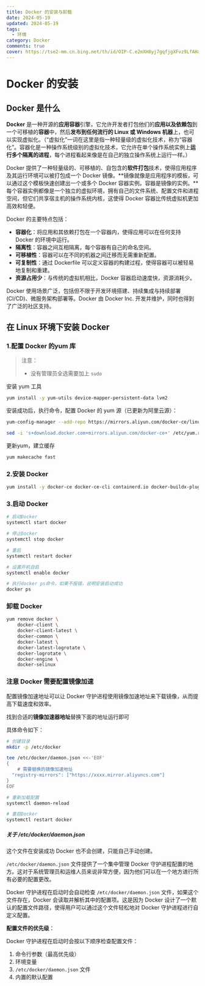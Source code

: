 ```yaml
---
title: Docker 的安装与卸载
date: 2024-05-19 
updated: 2024-05-19
tags: 
  - 环境
category: Docker
comments: true
cover: https://tse2-mm.cn.bing.net/th/id/OIP-C.e2mXH8yj7gqfjgXFvz9LfAHaEh?w=295&h=180&c=7&r=0&o=5&dpr=1.3&pid=1.7
---
```

# Docker 的安装



## Docker 是什么

**Docker** 是一种开源的**应用容器**引擎，它允许开发者打包他们的**应用以及依赖包**到一个可移植的**容器**中，然后**发布到任何流行的 Linux 或 Windows 机器**上，也可以实现虚拟化。（“虚拟化”一词在这里是指一种轻量级的虚拟化技术，称为“容器化”。容器化是一种操作系统级别的虚拟化技术，它允许在单个操作系统实例上**运行多个隔离的进程**，每个进程看起来像是在自己的独立操作系统上运行一样。）

Docker 提供了一种轻量级的、可移植的、自包含的**软件打包**技术，使得应用程序及其运行环境可以被打包成一个 Docker 镜像。**镜像就像是应用程序的模板，可以通过这个模板快速创建出一个或多个 Docker 容器实例。容器是镜像的实例。**每个容器实例都像是一个独立的虚拟环境，拥有自己的文件系统、配置文件和进程空间，但它们共享宿主机的操作系统内核，这使得 Docker 容器比传统虚拟机更加高效和轻便。



Docker 的主要特点包括：

- **容器化**：将应用和其依赖打包在一个容器内，使得应用可以在任何支持 Docker 的环境中运行。
- **隔离性**：容器之间互相隔离，每个容器有自己的命名空间。
- **可移植性**：容器可以在不同的机器之间迁移而无需重新配置。
- **可复制性**：通过 Dockerfile 可以定义容器的构建过程，使得容器可以被轻易地复制和重建。
- **资源占用少**：与传统的虚拟机相比，Docker 容器启动速度快，资源消耗少。

Docker 使用场景广泛，包括但不限于开发环境搭建、持续集成与持续部署 (CI/CD)、微服务架构部署等。Docker 由 Docker Inc. 开发并维护，同时也得到了广泛的社区支持。



## 在 Linux 环境下安装 Docker



### 1.配置 Docker 的yum 库

> 注意：
>
> - 没有管理员全选需要加上 `sudo` 

安装 yum 工具

```bash
yum install -y yum-utils device-mapper-persistent-data lvm2
```

安装成功后，执行命令，配置 Docker 的 yum 源（已更新为阿里云源）：

```Bash
yum-config-manager --add-repo https://mirrors.aliyun.com/docker-ce/linux/centos/docker-ce.repo

sed -i 's+download.docker.com+mirrors.aliyun.com/docker-ce+' /etc/yum.repos.d/docker-ce.repo
```

更新yum，建立缓存

```Bash
yum makecache fast
```



### 2.安装 Docker

```Bash
yum install -y docker-ce docker-ce-cli containerd.io docker-buildx-plugin docker-compose-plugin
```



### 3.启动 Docker

```Bash
# 启动Docker
systemctl start docker

# 停止Docker
systemctl stop docker

# 重启
systemctl restart docker

# 设置开机自启
systemctl enable docker

# 执行docker ps命令，如果不报错，说明安装启动成功
docker ps
```



### 卸载 Docker

```bash
yum remove docker \
    docker-client \
    docker-client-latest \
    docker-common \
    docker-latest \
    docker-latest-logrotate \
    docker-logrotate \
    docker-engine \
    docker-selinux 
```



### 注意 Docker 需要配置镜像加速

配置镜像加速地址可以让 Docker 守护进程使用镜像加速地址来下载镜像，从而提高下载速度和效率。

找到合适的**镜像加速器地址**替换下面的地址运行即可

具体命令如下：

```Bash
# 创建目录
mkdir -p /etc/docker

tee /etc/docker/daemon.json <<-'EOF'
{
	# 需要替换的镜像加速地址
  "registry-mirrors": ["https://xxxx.mirror.aliyuncs.com"]
}
EOF

# 重新加载配置
systemctl daemon-reload

# 重启Docker
systemctl restart docker
```

##### 关于 /etc/docker/daemon.json

这个文件在安装成功 Docker 也不会创建，只能自己手动创建。

`/etc/docker/daemon.json` 文件提供了一个集中管理 Docker 守护进程配置的地方。这对于系统管理员和运维人员来说非常方便，因为他们可以在一个地方进行所有必要的配置更改。

Docker 守护进程在启动时会自动检查 `/etc/docker/daemon.json` 文件，如果这个文件存在，Docker 会读取并解析其中的配置项。这是因为 Docker 设计了一个默认的配置文件路径，使得用户可以通过这个文件轻松地对 Docker 守护进程进行自定义配置。



**配置文件的优先级**：

Docker 守护进程在启动时会按以下顺序检查配置文件：

1. 命令行参数（最高优先级）
2. 环境变量
3. `/etc/docker/daemon.json` 文件
4. 内置的默认配置


